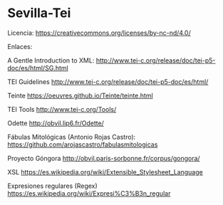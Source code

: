 # Sevilla-Tei

Licencia:
https://creativecommons.org/licenses/by-nc-nd/4.0/

Enlaces:

A Gentle Introduction to XML:
http://www.tei-c.org/release/doc/tei-p5-doc/es/html/SG.html

TEI Guidelines
http://www.tei-c.org/release/doc/tei-p5-doc/es/html/

Teinte
https://oeuvres.github.io/Teinte/teinte.html

TEI Tools
http://www.tei-c.org/Tools/

Odette
http://obvil.lip6.fr/Odette/

Fábulas Mitológicas (Antonio Rojas Castro):
https://github.com/arojascastro/fabulasmitologicas

Proyecto Góngora
http://obvil.paris-sorbonne.fr/corpus/gongora/

XSL
https://es.wikipedia.org/wiki/Extensible_Stylesheet_Language

Expresiones regulares (Regex)
https://es.wikipedia.org/wiki/Expresi%C3%B3n_regular




